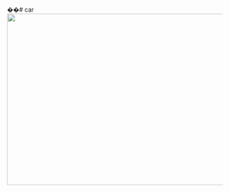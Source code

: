 ��#   c a r 
 
 <img src="https://github.com/ali-moski/car/assets/163552045/cfa58185-aa9d-4844-8a1b-14a36c742d81" data-canonical-src="https://github.com/ali-moski/car/assets/163552045/cfa58185-aa9d-4844-8a1b-14a36c742d81" width="700" height="400" />
